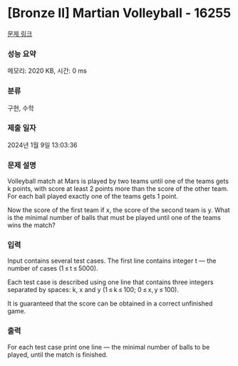 # [Bronze II] Martian Volleyball - 16255 

[문제 링크](https://www.acmicpc.net/problem/16255) 

### 성능 요약

메모리: 2020 KB, 시간: 0 ms

### 분류

구현, 수학

### 제출 일자

2024년 1월 9일 13:03:36

### 문제 설명

<p>Volleyball match at Mars is played by two teams until one of the teams gets k points, with score at least 2 points more than the score of the other team. For each ball played exactly one of the teams gets 1 point.</p>

<p>Now the score of the first team if x, the score of the second team is y. What is the minimal number of balls that must be played until one of the teams wins the match?</p>

### 입력 

 <p>Input contains several test cases. The first line contains integer t — the number of cases (1 ≤ t ≤ 5000).</p>

<p>Each test case is described using one line that contains three integers separated by spaces: k, x and y (1 ≤ k ≤ 100; 0 ≤ x, y ≤ 100).</p>

<p>It is guaranteed that the score can be obtained in a correct unfinished game.</p>

### 출력 

 <p>For each test case print one line — the minimal number of balls to be played, until the match is finished.</p>

